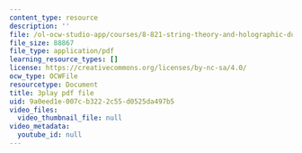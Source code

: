 ```yaml
---
content_type: resource
description: ''
file: /ol-ocw-studio-app/courses/8-821-string-theory-and-holographic-duality-fall-2014/9a0eed1e007cb3222c55d0525da497b5_LoIXB2GJHkg.pdf
file_size: 88867
file_type: application/pdf
learning_resource_types: []
license: https://creativecommons.org/licenses/by-nc-sa/4.0/
ocw_type: OCWFile
resourcetype: Document
title: 3play pdf file
uid: 9a0eed1e-007c-b322-2c55-d0525da497b5
video_files:
  video_thumbnail_file: null
video_metadata:
  youtube_id: null
---
```

